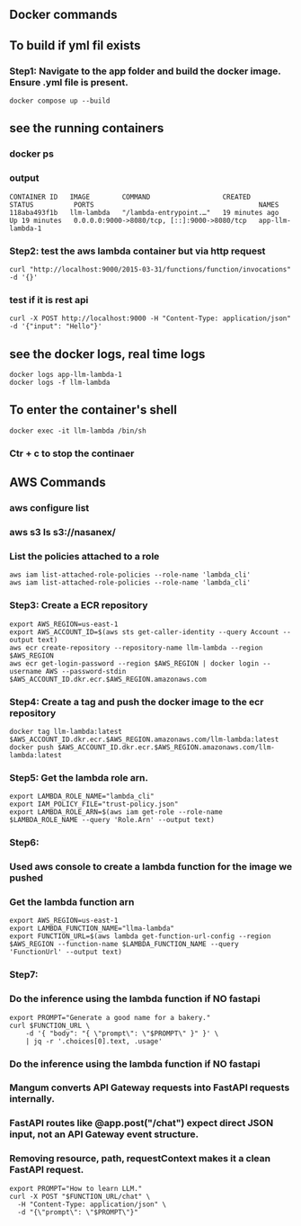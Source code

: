 ## Docker commands
## To build if yml fil exists

### Step1: Navigate to the app folder and build the docker image. Ensure .yml file is present.
```
docker compose up --build
```

## see the running containers
### docker ps
### output
```
CONTAINER ID   IMAGE        COMMAND                  CREATED          STATUS          PORTS                                         NAMES
118aba493f1b   llm-lambda   "/lambda-entrypoint.…"   19 minutes ago   Up 19 minutes   0.0.0.0:9000->8080/tcp, [::]:9000->8080/tcp   app-llm-lambda-1
```

### Step2: test the aws lambda container but via http request
```
curl "http://localhost:9000/2015-03-31/functions/function/invocations" -d '{}'
```

### test if it is rest api
```
curl -X POST http://localhost:9000 -H "Content-Type: application/json" -d '{"input": "Hello"}'
```

## see the docker logs, real time logs
```
docker logs app-llm-lambda-1
docker logs -f llm-lambda
```

## To enter the container's shell
```
docker exec -it llm-lambda /bin/sh
```

### Ctr + c to stop the continaer

## AWS Commands

### aws configure list 
### aws s3 ls s3://nasanex/

### List the policies attached to a role
```
aws iam list-attached-role-policies --role-name 'lambda_cli'
aws iam list-attached-role-policies --role-name 'lambda_cli'
```

### Step3: Create a ECR repository
```
export AWS_REGION=us-east-1
export AWS_ACCOUNT_ID=$(aws sts get-caller-identity --query Account --output text)
aws ecr create-repository --repository-name llm-lambda --region $AWS_REGION
aws ecr get-login-password --region $AWS_REGION | docker login --username AWS --password-stdin $AWS_ACCOUNT_ID.dkr.ecr.$AWS_REGION.amazonaws.com
```

### Step4: Create a tag and push the docker image to the ecr repository
```
docker tag llm-lambda:latest $AWS_ACCOUNT_ID.dkr.ecr.$AWS_REGION.amazonaws.com/llm-lambda:latest
docker push $AWS_ACCOUNT_ID.dkr.ecr.$AWS_REGION.amazonaws.com/llm-lambda:latest
```

### Step5: Get the lambda role arn.
```
export LAMBDA_ROLE_NAME="lambda_cli"
export IAM_POLICY_FILE="trust-policy.json"
export LAMBDA_ROLE_ARN=$(aws iam get-role --role-name $LAMBDA_ROLE_NAME --query 'Role.Arn' --output text)
```

### Step6:
### Used aws console to create a lambda function for the image we pushed
### Get the lambda function arn 
```
export AWS_REGION=us-east-1
export LAMBDA_FUNCTION_NAME="llma-lambda"
export FUNCTION_URL=$(aws lambda get-function-url-config --region $AWS_REGION --function-name $LAMBDA_FUNCTION_NAME --query 'FunctionUrl' --output text)
```

### Step7: 
### Do the inference using the lambda function if NO fastapi
```
export PROMPT="Generate a good name for a bakery."
curl $FUNCTION_URL \
    -d '{ "body": "{ \"prompt\": \"$PROMPT\" }" }' \
    | jq -r '.choices[0].text, .usage'
```

### Do the inference using the lambda function if NO fastapi
### Mangum converts API Gateway requests into FastAPI requests internally. 
### FastAPI routes like @app.post("/chat") expect direct JSON input, not an API Gateway event structure. 
### Removing resource, path, requestContext makes it a clean FastAPI request.
```
export PROMPT="How to learn LLM."
curl -X POST "$FUNCTION_URL/chat" \
  -H "Content-Type: application/json" \
  -d "{\"prompt\": \"$PROMPT\"}"
```

